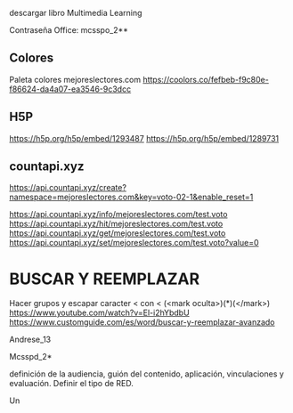 

descargar libro Multimedia Learning

Contraseña Office: mcsspo_2**

## Colores

Paleta colores mejoreslectores.com
https://coolors.co/fefbeb-f9c80e-f86624-da4a07-ea3546-9c3dcc

## H5P

https://h5p.org/h5p/embed/1293487
https://h5p.org/h5p/embed/1289731



## countapi.xyz

https://api.countapi.xyz/create?namespace=mejoreslectores.com&key=voto-02-1&enable_reset=1

https://api.countapi.xyz/info/mejoreslectores.com/test.voto
https://api.countapi.xyz/hit/mejoreslectores.com/test.voto
https://api.countapi.xyz/get/mejoreslectores.com/test.voto
https://api.countapi.xyz/set/mejoreslectores.com/test.voto?value=0


BUSCAR Y REEMPLAZAR
===================

Hacer grupos y escapar caracter < con \<
(\<mark oculta\>)(*)(\</mark\>)
https://www.youtube.com/watch?v=El-i2hYbdbU
https://www.customguide.com/es/word/buscar-y-reemplazar-avanzado 


Andrese_13

Mcsspd_2*


 definición de la audiencia, guión del contenido, aplicación, vinculaciones y evaluación. Definir el tipo de RED.


Un

